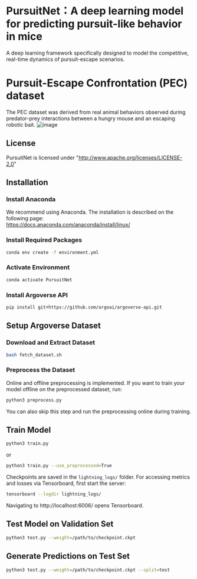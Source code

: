 # PursuitNet：A deep learning model for predicting pursuit-like behavior in mice
A deep learning framework specifically designed to model the competitive, real-time dynamics of pursuit-escape scenarios.

# Pursuit-Escape Confrontation (PEC) dataset
The PEC dataset was derived from real animal behaviors observed during predator-prey interactions between a hungry mouse and an escaping robotic bait.
![image](https://github.com/user-attachments/assets/aa2e31f7-ce5c-46cc-967b-53bfc90d5214)

## License
PursuitNet is licensed under "http://www.apache.org/licenses/LICENSE-2.0"

## Installation
### Install Anaconda
We recommend using Anaconda.
The installation is described on the following page:\
https://docs.anaconda.com/anaconda/install/linux/

### Install Required Packages
```sh
conda env create -f environment.yml
```

### Activate Environment
```sh
conda activate PursuitNet
```

### Install Argoverse API
```sh
pip install git+https://github.com/argoai/argoverse-api.git
```

## Setup Argoverse Dataset
### Download and Extract Dataset
```sh
bash fetch_dataset.sh
```

### Preprocess the Dataset
Online and offline preprocessing is implemented. If you want to train your model offline on the preprocessed dataset, run:
```sh
python3 preprocess.py
```
You can also skip this step and run the preprocessing online during training.
## Train Model
```sh
python3 train.py
```
or
```sh
python3 train.py --use_preprocessed=True
```
Checkpoints are saved in the `lightning_logs/` folder.
For accessing metrics and losses via Tensorboard, first start the server:
```sh
tensorboard --logdir lightning_logs/
```
Navigating to http://localhost:6006/ opens Tensorboard.


## Test Model on Validation Set
```sh
python3 test.py --weight=/path/to/checkpoint.ckpt
```

## Generate Predictions on Test Set
```sh
python3 test.py --weight=/path/to/checkpoint.ckpt --split=test
```
